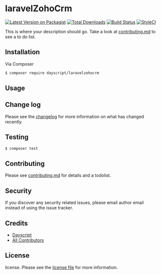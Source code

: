 # laravelZohoCrm

[![Latest Version on Packagist][ico-version]][link-packagist]
[![Total Downloads][ico-downloads]][link-downloads]
[![Build Status][ico-travis]][link-travis]
[![StyleCI][ico-styleci]][link-styleci]

This is where your description should go. Take a look at [contributing.md](contributing.md) to see a to do list.

## Installation

Via Composer

``` bash
$ composer require dayscript/laravelzohocrm
```

## Usage

## Change log

Please see the [changelog](changelog.md) for more information on what has changed recently.

## Testing

``` bash
$ composer test
```

## Contributing

Please see [contributing.md](contributing.md) for details and a todolist.

## Security

If you discover any security related issues, please email author email instead of using the issue tracker.

## Credits

- [Dayscript][link-author]
- [All Contributors][link-contributors]

## License

license. Please see the [license file](license.md) for more information.

[ico-version]: https://img.shields.io/packagist/v/dayscript/laravelzohocrm.svg?style=flat-square
[ico-downloads]: https://img.shields.io/packagist/dt/dayscript/laravelzohocrm.svg?style=flat-square
[ico-travis]: https://img.shields.io/travis/dayscript/laravelzohocrm/master.svg?style=flat-square
[ico-styleci]: https://styleci.io/repos/12345678/shield

[link-packagist]: https://packagist.org/packages/dayscript/laravelzohocrm
[link-downloads]: https://packagist.org/packages/dayscript/laravelzohocrm
[link-travis]: https://travis-ci.org/dayscript/laravelzohocrm
[link-styleci]: https://styleci.io/repos/12345678
[link-author]: https://github.com/dayscript
[link-contributors]: ../../contributors]
